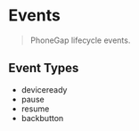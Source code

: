 Events
======

> PhoneGap lifecycle events.

Event Types
-----------

- deviceready
- pause
- resume
- backbutton
